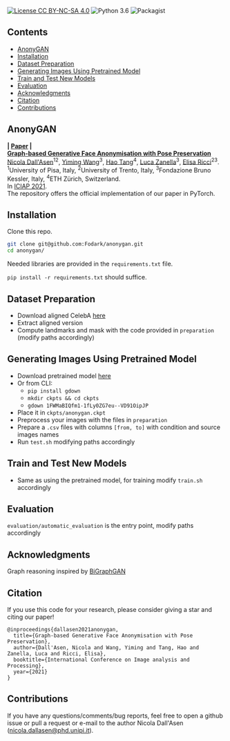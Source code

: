 [![License CC BY-NC-SA 4.0](https://img.shields.io/badge/license-CC4.0-blue.svg)](https://github.com/Ha0Tang/XingGAN/blob/master/LICENSE.md)
![Python 3.6](https://img.shields.io/badge/python-3.7.10-green.svg)
![Packagist](https://img.shields.io/badge/Pytorch-1.8.1-red.svg)

## Contents
  - [AnonyGAN](#AnoynGAN)
  - [Installation](#Installation)
  - [Dataset Preparation](#Dataset-Preparation)
  - [Generating Images Using Pretrained Model](#Generating-Images-Using-Pretrained-Model)
  - [Train and Test New Models](#Train-and-Test-New-Models)
  - [Evaluation](#Evaluation)
  - [Acknowledgments](#Acknowledgments)
  - [Citation](#Citation)
  - [Contributions](#Contributions)

## AnonyGAN
**| [Paper](https://arxiv.org/abs/2112.05496) |** <br> 
[**Graph-based Generative Face Anonymisation with Pose Preservation**]() <br> 
[Nicola Dall'Asen]()<sup>12</sup>, [Yiming Wang]()<sup>3</sup>, [Hao Tang](http://disi.unitn.it/~hao.tang/)<sup>4</sup>, [Luca Zanella]()<sup>3</sup>, [Elisa Ricci](http://elisaricci.eu)<sup>23</sup>. 
<br><sup>1</sup>University of Pisa, Italy, <sup>2</sup>University of Trento, Italy, <sup>3</sup>Fondazione Bruno Kessler, Italy, <sup>4</sup>ETH Zürich, Switzerland.<br>
In [ICIAP 2021](https://www.iciap2021.org). <br>
The repository offers the official implementation of our paper in PyTorch.

## Installation

Clone this repo.
```bash
git clone git@github.com:Fodark/anonygan.git
cd anonygan/
```

Needed libraries are provided in the `requirements.txt` file. 

`pip install -r requirements.txt` should suffice.

## Dataset Preparation

- Download aligned CelebA [here](http://mmlab.ie.cuhk.edu.hk/projects/CelebA.html)
- Extract aligned version
- Compute landmarks and mask with the code provided in `preparation` (modify paths accordingly)

## Generating Images Using Pretrained Model

- Download pretrained model [here](https://drive.google.com/file/d/1FWMaBIQfm1-1fLy0ZG7eu--VD91OipJP/view?usp=sharing)
- Or from CLI:
  - `pip install gdown`
  - `mkdir ckpts && cd ckpts`
  - `gdown 1FWMaBIQfm1-1fLy0ZG7eu--VD91OipJP`
- Place it in `ckpts/anonygan.ckpt`
- Preprocess your images with the files in `preparation`
- Prepare a `.csv` files with columns `[from, to]` with condition and source images names
- Run `test.sh` modifying paths accordingly

## Train and Test New Models

- Same as using the pretrained model, for training modify `train.sh` accordingly

## Evaluation

`evaluation/automatic_evaluation` is the entry point, modify paths accordingly

## Acknowledgments

Graph reasoning inspired by [BiGraphGAN](https://github.com/Ha0Tang/BiGraphGAN)

## Citation

If you use this code for your research, please consider giving a star and citing our paper!

```
@inproceedings{dallasen2021anonygan,
  title={Graph-based Generative Face Anonymisation with Pose Preservation},
  author={Dall'Asen, Nicola and Wang, Yiming and Tang, Hao and Zanella, Luca and Ricci, Elisa},
  booktitle={International Conference on Image analysis and Processing},
  year={2021}
}
```

## Contributions
If you have any questions/comments/bug reports, feel free to open a github issue or pull a request or e-mail to the author Nicola Dall'Asen ([nicola.dallasen@phd.unipi.it](nicola.dallasen@phd.unipi.it)). 
